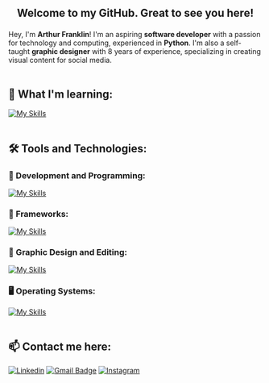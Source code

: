 ## <p align="center">  Welcome to my GitHub. Great to see you here!

Hey, I'm **Arthur Franklin**! I'm an aspiring **software developer** with a passion for technology and computing, experienced in **Python**. I'm also a self-taught **graphic designer** with 8 years of experience, specializing in creating visual content for social media.<br><br>

## 🚀 What I'm learning: 
[![My Skills](https://skillicons.dev/icons?i=python)](https://skillicons.dev)<br><br>

## 🛠️ Tools and Technologies:
### 💾 Development and Programming:<br>
[![My Skills](https://skillicons.dev/icons?i=vscode,pycharm,mysql,git,github)](https://skillicons.dev)<br>

### 🧩 Frameworks:
[![My Skills](https://skillicons.dev/icons?i=django,flask)](https://skillicons.dev)<br>

### 🎨 Graphic Design and Editing:<br>
[![My Skills](https://skillicons.dev/icons?i=photoshop,illustrator,premiere,audition,figma)](https://skillicons.dev)<br>

### 🖥️ Operating Systems:<br>
[![My Skills](https://skillicons.dev/icons?i=windows,linux,mint,ubuntu,arch,apple)](https://skillicons.dev)<br><br>

## 📫 Contact me here:
[![Linkedin](https://img.shields.io/badge/-LinkedIn-%230077B5?style=for-the-badge&logo=linkedin&logoColor=white&link=https://www.linkedin.com/in/arthurfranklin/)](https://www.linkedin.com/in/arthurfranklin/)
[![Gmail Badge](https://img.shields.io/badge/-Gmail-D14836?style=for-the-badge&logo=gmail&logoColor=white&link=mailto:arthurdcaf@gmail.com)](mailto:arthurdcaf@gmail.com)
[![Instagram](https://img.shields.io/badge/-Instagram-E4405F?style=for-the-badge&logo=instagram&logoColor=white=https://instagram.com)](https://instagram.com)
